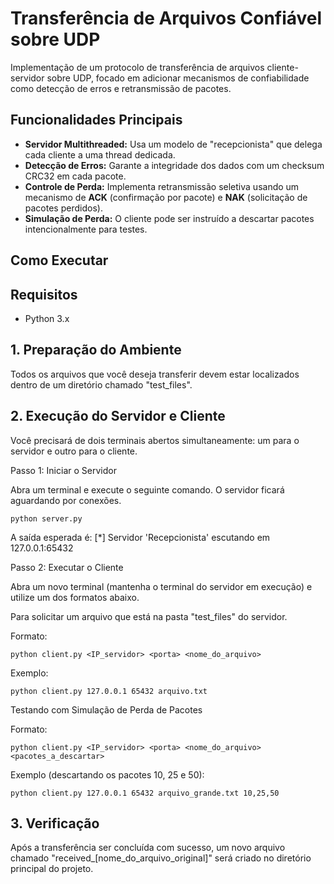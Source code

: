 # Transferência de Arquivos Confiável sobre UDP

Implementação de um protocolo de transferência de arquivos cliente-servidor sobre UDP, focado em adicionar mecanismos de confiabilidade como detecção de erros e retransmissão de pacotes.

## Funcionalidades Principais

* **Servidor Multithreaded:** Usa um modelo de "recepcionista" que delega cada cliente a uma thread dedicada.
* **Detecção de Erros:** Garante a integridade dos dados com um checksum CRC32 em cada pacote.
* **Controle de Perda:** Implementa retransmissão seletiva usando um mecanismo de **ACK** (confirmação por pacote) e **NAK** (solicitação de pacotes perdidos).
* **Simulação de Perda:** O cliente pode ser instruído a descartar pacotes intencionalmente para testes.

## Como Executar

Requisitos
-----------
- Python 3.x


## 1. Preparação do Ambiente

Todos os arquivos que você deseja transferir devem estar localizados dentro de um diretório chamado "test_files".


## 2. Execução do Servidor e Cliente

Você precisará de dois terminais abertos simultaneamente: um para o servidor e outro para o cliente.

Passo 1: Iniciar o Servidor

Abra um terminal e execute o seguinte comando. O servidor ficará aguardando por conexões.

    python server.py

A saída esperada é: [*] Servidor 'Recepcionista' escutando em 127.0.0.1:65432

Passo 2: Executar o Cliente

Abra um novo terminal (mantenha o terminal do servidor em execução) e utilize um dos formatos abaixo. 

Para solicitar um arquivo que está na pasta "test_files" do servidor.

Formato:

    python client.py <IP_servidor> <porta> <nome_do_arquivo>

Exemplo:

    python client.py 127.0.0.1 65432 arquivo.txt


Testando com Simulação de Perda de Pacotes

Formato:

    python client.py <IP_servidor> <porta> <nome_do_arquivo> <pacotes_a_descartar>

Exemplo (descartando os pacotes 10, 25 e 50):

    python client.py 127.0.0.1 65432 arquivo_grande.txt 10,25,50


## 3. Verificação

Após a transferência ser concluída com sucesso, um novo arquivo chamado "received_[nome_do_arquivo_original]" será criado no diretório principal do projeto.

